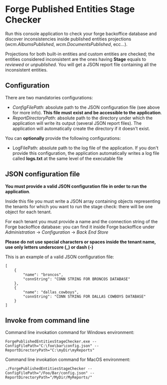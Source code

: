 # Forge Published Entities Stage Checker

Run this console application to check your forge backoffice database and discover inconsistencies inside published entities projections (*wcm.AlbumsPublished*, *wcm.DocumentsPublished*, ecc...).

Projections for both built-in entities and custom entities are checked; the entities considered inconsistent are the ones having **Stage** equals to *reviewed* or *unpublished*. You will get a JSON report file containing all the inconsistent entities.

## Configuration

There are two mandatories configurations: 
 - *ConfigFilePath*: absolute path to the JSON configuration file (see above for more info). **This file must exist and be accessible to the application**.
 - *ReportDirectoryPath*: absolute path to the directory under which the application will write its output (several JSON report files). The application will automatically create the directory if it doesn't exist.

You can **optionally** provide the following configurations:
- LogFilePath: absolute path to the log file of the application. If you don't provide this configuration, the application automatically writes a log file called **logs.txt** at the same level of the executable file

## JSON configuration file

**You must provide a valid JSON configuration file in order to run the application**.

Inside this file you must write a JSON array containing objects representing the tenants for which you want to run the stage check: there will be one object for each tenant.  

For each tenant you must provide a name and the connection string of the Forge backoffice database: you can find it inside Forge backoffice under *Administration* -> *Configuration* -> *Back End Store*

**Please do not use special characters or spaces inside the tenant name, use only letters underscore (\_) or dash (-)**

This is an example of a valid JSON configuration file: 
```
[
	{
		"name": "broncos",
		"connString": "CONN STRING FOR BRONCOS DATABASE"
	},
	{
		"name": "dallas_cowboys",
		"connString": "CONN STRING FOR DALLAS COWBOYS DATABASE"
	}
]
```

## Invoke from command line

Command line invokation command for Windows environment:
```
ForgePublishedEntitiesStageChecker.exe --ConfigFilePath="C:\foo\bar\config.json" --ReportDirectoryPath="C:\myDir\myReports"
```

Command line invokation command for MacOS environment:
```
./ForgePublishedEntitiesStageChecker --ConfigFilePath="/Foo/Bar/config.json" --ReportDirectoryPath="/MyDir/MyReports/"
```

